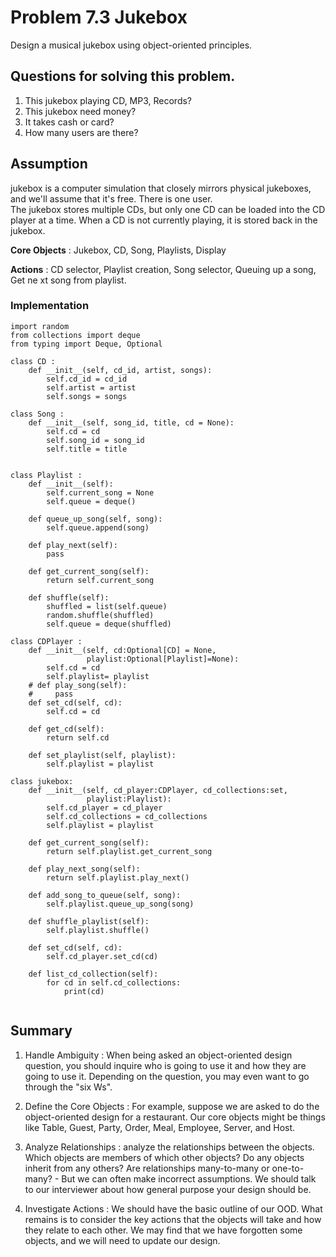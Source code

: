 # Problem 7.3 Jukebox
Design a musical jukebox using object-oriented principles.

## Questions for solving this problem.
1. This jukebox playing CD, MP3, Records? 
2. This jukebox need money?
3. It takes cash or card? 
4. How many users are there?

## Assumption
jukebox is a computer simulation that closely mirrors physical jukeboxes, and we'll assume that it's free. There is one user.  
The jukebox stores multiple CDs, but only one CD can be loaded into the CD player at a time. When a CD is not currently playing, it is stored back in the jukebox.

**Core Objects** : Jukebox, CD, Song, Playlists, Display  

**Actions** : CD selector, Playlist creation, Song selector, Queuing up a song, Get ne  xt song from playlist. 

### Implementation

```
import random
from collections import deque
from typing import Deque, Optional

class CD :
    def __init__(self, cd_id, artist, songs):
        self.cd_id = cd_id
        self.artist = artist
        self.songs = songs

class Song :
    def __init__(self, song_id, title, cd = None):
        self.cd = cd
        self.song_id = song_id
        self.title = title


class Playlist :
    def __init__(self):
        self.current_song = None
        self.queue = deque()

    def queue_up_song(self, song):
        self.queue.append(song)

    def play_next(self):
        pass

    def get_current_song(self):
        return self.current_song

    def shuffle(self):
        shuffled = list(self.queue)
        random.shuffle(shuffled)
        self.queue = deque(shuffled)

class CDPlayer :
    def __init__(self, cd:Optional[CD] = None,
                 playlist:Optional[Playlist]=None):
        self.cd = cd
        self.playlist= playlist
    # def play_song(self):
    #     pass
    def set_cd(self, cd):
        self.cd = cd

    def get_cd(self):
        return self.cd

    def set_playlist(self, playlist):
        self.playlist = playlist

class jukebox:
    def __init__(self, cd_player:CDPlayer, cd_collections:set,  
                 playlist:Playlist):
        self.cd_player = cd_player
        self.cd_collections = cd_collections
        self.playlist = playlist

    def get_current_song(self):
        return self.playlist.get_current_song

    def play_next_song(self):
        return self.playlist.play_next()

    def add_song_to_queue(self, song):
        self.playlist.queue_up_song(song)

    def shuffle_playlist(self):
        self.playlist.shuffle()

    def set_cd(self, cd):
        self.cd_player.set_cd(cd)

    def list_cd_collection(self):
        for cd in self.cd_collections:
            print(cd)


```


## Summary
1. Handle Ambiguity : When being asked an object-oriented design question, you should inquire who is going to use it and how they are going to use it. Depending on the question, you may even want to go through the "six Ws".  

2. Define the Core Objects : For example, suppose we are asked to do the object-oriented design for a restaurant. Our core objects might be things like Table, Guest, Party, Order, Meal, Employee, Server, and Host.  

3. Analyze Relationships : analyze the relationships between the objects. Which objects are members of which other objects? Do any objects inherit from any others? Are relationships many-to-many or one-to-many? - But we can often make incorrect assumptions. We should talk to our interviewer about how general purpose your design should be.  

4. Investigate Actions : We should have the basic outline of our OOD. What remains is to consider the key actions that the objects will take and how they relate to each other. We may find that we have forgotten some objects, and we will need to update our design.

